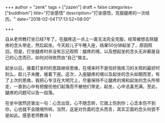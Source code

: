 +++
author = "zenk"
tags = ["zazen"]
draft = false
categories=["buddhism"]
title="打坐感悟"
description="打坐感悟，克服腿疼的一次经历。"
date="2018-02-04T17:13:52+08:00"

+++

自从老师教打坐已经7年了。在腿疼这一点上一直无法完全克服，经常被想去除腿疼的念头带走，然后起坐。今天趁儿子午睡入座，结果50分钟起坐了，原因照旧。但是，打坐腿疼时并没有忘记观照：腿疼的境，以及想起坐的念头无非都是自己的心念而已，如何对待依然由“自己”做主。

起坐以后，接着打坐时的思路继续思维，在境来时不是恰好我练习的关照的最好时刻么，趁儿子未醒，接着下座。这次，入座腿疼的境以及起坐的念头如期而至，有了上次的思维，我把心专注在大明咒上，尽量保持不让腿疼的境和起坐的念头所带走，一直到心中有把握任他们起落而不被他们带走，起坐，心中法喜充满。至此，腿疼的问题可以告一段落。

在坐中居然还冒出一句：心念出现，心不随念转，它就上伤到你；心念本伤不到你，心也就不会随境所转。当然，这是对负面的念头而言，其实正面的念头何尝不是如此。感恩老师教诲！